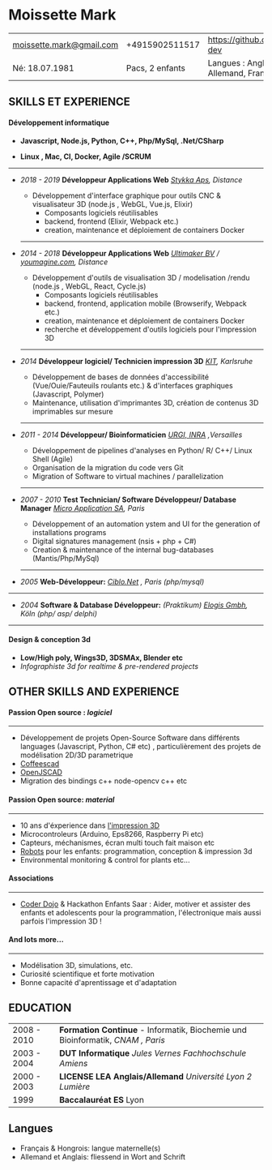 
# Moissette Mark

|                          |                               |                                          |
| ------------------------ | ----------------------------- | ---------------------------------------- |
| moissette.mark@gmail.com | +4915902511517                | https://github.com/kaosat-dev            |
| Né: 18.07.1981         | Pacs, 2 enfants          | Langues : Anglais, Allemand, Français |

## SKILLS ET EXPERIENCE

#### Développement informatique

  - **Javascript, Node.js, Python, C++,  Php/MySql,  .Net/CSharp**

  - **Linux , Mac, CI, Docker, Agile /SCRUM**

  -----------------------------------------------------------------------

  - *2018 - 2019*  **Développeur Applications Web** *[Stykka Aps](https://stykka.com/), Distance*
    * Développement d'interface graphique pour outils CNC & visualisateur 3D (node.js , WebGL, Vue.js, Elixir)
      * Composants logiciels réutilisables
      * backend, frontend (Elixir, Webpack etc.)
      * creation, maintenance et déploiement de containers Docker
    -----------------------------------------------------------------------

  - *2014 - 2018*  **Développeur Applications Web** *[Ultimaker BV](https://ultimaker.com/) / [youmagine.com](youmagine.com), Distance*
    * Développement d'outils de visualisation 3D / modelisation /rendu (node.js , WebGL, React, Cycle.js) 
      * Composants logiciels réutilisables
      * backend, frontend, application mobile (Browserify, Webpack etc.)
      * creation, maintenance et déploiement de containers Docker
      * recherche et développement d'outils logiciels pour l'impression 3D
    -----------------------------------------------------------------------

  - *2014* **Développeur logiciel/ Technicien impression 3D** *[KIT](https://www.kit.edu/), Karlsruhe*
    * Développement de bases de données d'accessibilité (Vue/Ouie/Fauteuils roulants etc.) & d'interfaces graphiques (Javascript, Polymer)
    * Maintenance, utilisation d'imprimantes 3D, création de contenus 3D imprimables sur mesure
    -----------------------------------------------------------------------

  - *2011 - 2014* **Développeur/ Bioinformaticien** *[URGI, INRA](https://urgi.versailles.inra.fr/) ,Versailles* 
    * Développement de pipelines d'analyses en Python/ R/ C++/ Linux Shell (Agile)
    * Organisation de la migration du code vers Git
    * Migration of Software to virtual machines / parallelization
    -----------------------------------------------------------------------

  - *2007 - 2010* **Test Technician/ Software Développeur/ Database Manager** *[Micro Application SA](https://microapp.com/), Paris*
    * Développement of an automation ystem and UI for the generation of installations programs
    * Digital signatures management (nsis + php + C#)
    * Creation & maintenance of the internal bug-databases (Mantis/Php/MySql)
    -----------------------------------------------------------------------

  - *2005* **Web-Développeur:** *[Ciblo.Net](http://www.ciblo.net/) , Paris (php/mysql)*
   -----------------------------------------------------------------------

  - *2004*  **Software & Database Développeur:**  *(Praktikum)* *[Elogis Gmbh](http://www.elogis.de/), Köln (php/ asp/ delphi)*
   -----------------------------------------------------------------------

#### Design & conception 3d

  - **Low/High poly, Wings3D, 3DSMAx, Blender etc**
  - *Infographiste 3d for realtime & pre-rendered projects*

## OTHER SKILLS AND EXPERIENCE

#### **Passion Open source** :  *logiciel*
-----------------------------------------------------------------------

  - Développement de projets Open-Source Software dans différents languages (Javascript, Python, C# etc) , particulièrement des projets de modélisation 2D/3D parametrique
  - [Coffeescad](https://github.com/kaosat-dev/CoffeeSCad)
  - [OpenJSCAD](https://github.com/jscad)
  - Migration des bindings c++ node-opencv c++ etc
  
#### **Passion Open source**: *material*
-----------------------------------------------------------------------


 - 10 ans d'éxperience dans [l'impression 3D](https://www.thingiverse.com/ckaos/about)
 - Microcontroleurs (Arduino, Eps8266, Raspberry Pi etc)
 - Capteurs, méchanismes, écran multi touch fait maison etc
 - [Robots](https://github.com/PiRo-bots/kiwikee) pour les enfants: programmation, conception & impression 3d
 - Environmental monitoring & control for plants etc...

#### Associations
-----------------------------------------------------------------------

  - [Coder Dojo](http://coderdojo-saar.de/) & Hackathon Enfants Saar : Aider, motiver et assister des enfants et adolescents pour la programmation, l'électronique mais aussi parfois l'impression 3D !

#### And lots more…
-----------------------------------------------------------------------

- Modélisation 3D, simulations, etc.
- Curiosité scientifique et forte motivation
- Bonne capacité d'aprentissage et d'adaptation

## EDUCATION

|             |                                          |
| ----------- | ---------------------------------------- |
| 2008 - 2010 | **Formation Continue** - Informatik, Biochemie und Bioinformatik, *CNAM , Paris* |
| 2003 - 2004 | **DUT Informatique** *Jules Vernes Fachhochschule Amiens* |
| 2000 - 2003 | **LICENSE LEA Anglais/Allemand** *Université Lyon 2 Lumière* |
| 1999        | **Baccalauréat ES** Lyon                          |

## Langues

- Français & Hongrois: langue maternelle(s)
- Allemand et Anglais: fliessend in Wort and Schrift

